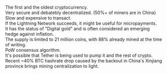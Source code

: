 The first and the oldest cryptocurrency.<br>
Very secure and debatebly decentralized. (50%+ of miners are in China)<br>
Slow and expensive to transact.<br>
If the Lightning Network succeeds, it might be useful for micropayments.<br>
It has the status of "Digital gold" and is often considered an emerging hedge against inflation.<br>
The supply is limited to 21 million coins, with 88% already mined at the time of writing.<br>
PoW consensus algorithm.<br>
It's possible that Tether is being used to pump it and the rest of crypto.<br>
Recent ~40% BTC hashrate drop caused by the backout in China's Xinjiang province brings mining centralization to light.<br>
